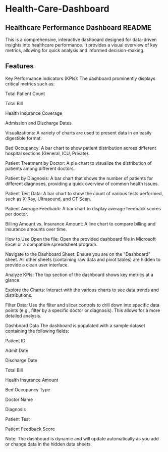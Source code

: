 # Health-Care-Dashboard

## Healthcare Performance Dashboard README
This is a comprehensive, interactive dashboard designed for data-driven insights into healthcare performance. It provides a visual overview of key metrics, allowing for quick analysis and informed decision-making.

## Features
Key Performance Indicators (KPIs): The dashboard prominently displays critical metrics such as:

Total Patient Count

Total Bill

Health Insurance Coverage

Admission and Discharge Dates

Visualizations: A variety of charts are used to present data in an easily digestible format:

Bed Occupancy: A bar chart to show patient distribution across different hospital sections (General, ICU, Private).

Patient Treatment by Doctor: A pie chart to visualize the distribution of patients among different doctors.

Patient by Diagnosis: A bar chart that shows the number of patients for different diagnoses, providing a quick overview of common health issues.

Patient Test Data: A bar chart to show the count of various tests performed, such as X-Ray, Ultrasound, and CT Scan.

Patient Average Feedback: A bar chart to display average feedback scores per doctor.

Billing Amount vs. Insurance Amount: A line chart to compare billing and insurance amounts over time.

How to Use
Open the file: Open the provided dashboard file in Microsoft Excel or a compatible spreadsheet program.

Navigate to the Dashboard Sheet: Ensure you are on the "Dashboard" sheet. All other sheets (containing raw data and pivot tables) are hidden to provide a clean user interface.

Analyze KPIs: The top section of the dashboard shows key metrics at a glance.

Explore the Charts: Interact with the various charts to see data trends and distributions.

Filter Data: Use the filter and slicer controls to drill down into specific data points (e.g., filter by a specific doctor or diagnosis). This allows for a more detailed analysis.

Dashboard Data
The dashboard is populated with a sample dataset containing the following fields:

Patient ID

Admit Date

Discharge Date

Total Bill

Health Insurance Amount

Bed Occupancy Type

Doctor Name

Diagnosis

Patient Test

Patient Feedback Score

Note: The dashboard is dynamic and will update automatically as you add or change data in the hidden data sheets.
